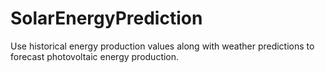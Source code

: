 # SolarEnergyPrediction
Use historical energy production values along with weather predictions to forecast photovoltaic energy production.
